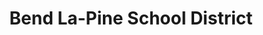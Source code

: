 ---
layout: work
permalink: /project/blp
keyword: work
title: Bend La-Pine School District
logo: /img/blp/blp-logo.png
logo-alt: Bend La-Pine logo
hero: /img/blp/blp-hero.jpg
hero-alt: Teachers leading children in learning about gardening
funding: Bend La-Pine Schools
year: 2015
link: https://www.bend.k12.or.us
link-print: bend.k12.or.us
role-1: Brand Strategist
role-2: UX Designer
role-3: Information Architect
two-1: img/blp/blp-ipad-2.png
two-1-alt: Bend La-Pine School District on iPad
two-2: img/blp/blp-ipad-1.png
two-2-alt: Bend La-Pine School District on iPad
bio-1: x-x-x-x-x-x-x-x-.
bio-2: x-x-x-x-x-x-x-x-.
bio-3: x-x-x-x-x-x-x-x-.
three: /img/blp/blp-desktop.png
three-alt: Bend La-Pine School District home page on a desktop
---